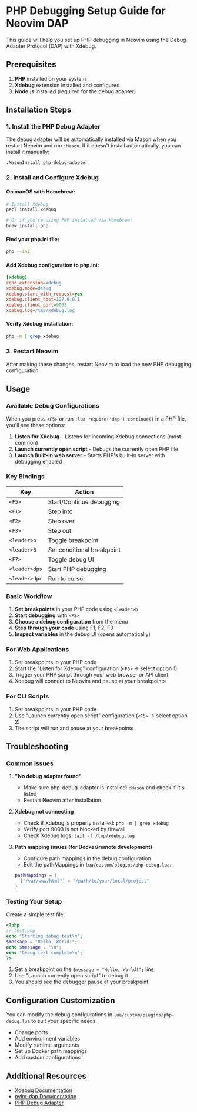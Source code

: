 # PHP Debugging Setup Guide for Neovim DAP

This guide will help you set up PHP debugging in Neovim using the Debug Adapter Protocol (DAP) with Xdebug.

## Prerequisites

1. **PHP** installed on your system
2. **Xdebug** extension installed and configured
3. **Node.js** installed (required for the debug adapter)

## Installation Steps

### 1. Install the PHP Debug Adapter

The debug adapter will be automatically installed via Mason when you restart Neovim and run `:Mason`. If it doesn't install automatically, you can install it manually:

```vim
:MasonInstall php-debug-adapter
```

### 2. Install and Configure Xdebug

#### On macOS with Homebrew:
```bash
# Install Xdebug
pecl install xdebug

# Or if you're using PHP installed via Homebrew:
brew install php
```

#### Find your php.ini file:
```bash
php --ini
```

#### Add Xdebug configuration to php.ini:
```ini
[xdebug]
zend_extension=xdebug
xdebug.mode=debug
xdebug.start_with_request=yes
xdebug.client_host=127.0.0.1
xdebug.client_port=9003
xdebug.log=/tmp/xdebug.log
```

#### Verify Xdebug installation:
```bash
php -m | grep xdebug
```

### 3. Restart Neovim

After making these changes, restart Neovim to load the new PHP debugging configuration.

## Usage

### Available Debug Configurations

When you press `<F5>` or run `:lua require('dap').continue()` in a PHP file, you'll see these options:

1. **Listen for Xdebug** - Listens for incoming Xdebug connections (most common)
2. **Launch currently open script** - Debugs the currently open PHP file
3. **Launch Built-in web server** - Starts PHP's built-in server with debugging enabled

### Key Bindings

| Key | Action |
|-----|--------|
| `<F5>` | Start/Continue debugging |
| `<F1>` | Step into |
| `<F2>` | Step over |
| `<F3>` | Step out |
| `<leader>b` | Toggle breakpoint |
| `<leader>B` | Set conditional breakpoint |
| `<F7>` | Toggle debug UI |
| `<leader>dps` | Start PHP debugging |
| `<leader>dpc` | Run to cursor |

### Basic Workflow

1. **Set breakpoints** in your PHP code using `<leader>b`
2. **Start debugging** with `<F5>`
3. **Choose a debug configuration** from the menu
4. **Step through your code** using F1, F2, F3
5. **Inspect variables** in the debug UI (opens automatically)

### For Web Applications

1. Set breakpoints in your PHP code
2. Start the "Listen for Xdebug" configuration (`<F5>` → select option 1)
3. Trigger your PHP script through your web browser or API client
4. Xdebug will connect to Neovim and pause at your breakpoints

### For CLI Scripts

1. Set breakpoints in your PHP code
2. Use "Launch currently open script" configuration (`<F5>` → select option 2)
3. The script will run and pause at your breakpoints

## Troubleshooting

### Common Issues

1. **"No debug adapter found"**
   - Make sure php-debug-adapter is installed: `:Mason` and check if it's listed
   - Restart Neovim after installation

2. **Xdebug not connecting**
   - Check if Xdebug is properly installed: `php -m | grep xdebug`
   - Verify port 9003 is not blocked by firewall
   - Check Xdebug logs: `tail -f /tmp/xdebug.log`

3. **Path mapping issues (for Docker/remote development)**
   - Configure path mappings in the debug configuration
   - Edit the pathMappings in `lua/custom/plugins/php-debug.lua`:
   ```lua
   pathMappings = {
     ["/var/www/html"] = "/path/to/your/local/project"
   }
   ```

### Testing Your Setup

Create a simple test file:

```php
<?php
// test.php
echo "Starting debug test\n";
$message = "Hello, World!";
echo $message . "\n";
echo "Debug test complete\n";
?>
```

1. Set a breakpoint on the `$message = "Hello, World!";` line
2. Use "Launch currently open script" to debug it
3. You should see the debugger pause at your breakpoint

## Configuration Customization

You can modify the debug configurations in `lua/custom/plugins/php-debug.lua` to suit your specific needs:

- Change ports
- Add environment variables
- Modify runtime arguments
- Set up Docker path mappings
- Add custom configurations

## Additional Resources

- [Xdebug Documentation](https://xdebug.org/docs/)
- [nvim-dap Documentation](https://github.com/mfussenegger/nvim-dap)
- [PHP Debug Adapter](https://github.com/xdebug/vscode-php-debug)
